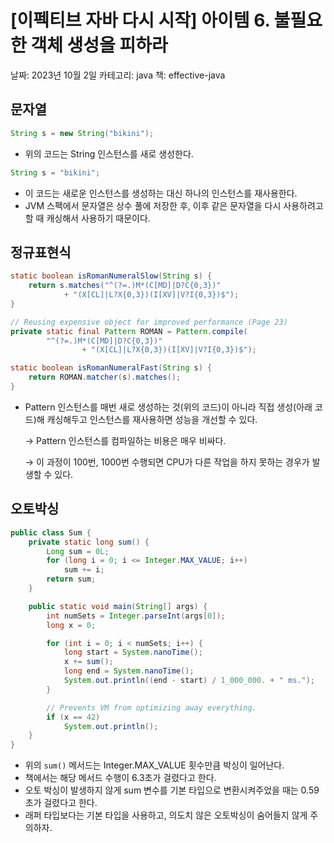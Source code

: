# [이펙티브 자바 다시 시작] 아이템 6. 불필요한 객체 생성을 피하라

날짜: 2023년 10월 2일
카테고리: java
책: effective-java

## 문자열

```java
String s = new String("bikini");
```

- 위의 코드는 String 인스턴스를 새로 생성한다.

```java
String s = "bikini";
```

- 이 코드는 새로운 인스턴스를 생성하는 대신 하나의 인스턴스를 재사용한다.
- JVM 스펙에서 문자열은 상수 풀에 저장한 후, 이후 같은 문자열을 다시 사용하려고 할 때 캐싱해서 사용하기 때문이다.

## 정규표현식

```java
static boolean isRomanNumeralSlow(String s) {
    return s.matches("^(?=.)M*(C[MD]|D?C{0,3})"
            + "(X[CL]|L?X{0,3})(I[XV]|V?I{0,3})$");
}
```

```java
// Reusing expensive object for improved performance (Page 23)
private static final Pattern ROMAN = Pattern.compile(
        "^(?=.)M*(C[MD]|D?C{0,3})"
                + "(X[CL]|L?X{0,3})(I[XV]|V?I{0,3})$");

static boolean isRomanNumeralFast(String s) {
    return ROMAN.matcher(s).matches();
}
```

- Pattern 인스턴스를 매번 새로 생성하는 것(위의 코드)이 아니라 직접 생성(아래 코드)해 캐싱해두고 인스턴스를 재사용하면 성능을 개선할 수 있다.
    
    → Pattern 인스턴스를 컴파일하는 비용은 매우 비싸다.
    
    → 이 과정이 100번, 1000번 수행되면 CPU가 다른 작업을 하지 못하는 경우가 발생할 수 있다.
    

## 오토박싱

```java
public class Sum {
    private static long sum() {
        Long sum = 0L;
        for (long i = 0; i <= Integer.MAX_VALUE; i++)
            sum += i;
        return sum;
    }

    public static void main(String[] args) {
        int numSets = Integer.parseInt(args[0]);
        long x = 0;

        for (int i = 0; i < numSets; i++) {
            long start = System.nanoTime();
            x += sum();
            long end = System.nanoTime();
            System.out.println((end - start) / 1_000_000. + " ms.");
        }

        // Prevents VM from optimizing away everything.
        if (x == 42)
            System.out.println();
    }
}
```

- 위의 `sum()` 메서드는 Integer.MAX_VALUE 횟수만큼 박싱이 일어난다.
- 책에서는 해당 메서드 수행이 6.3초가 걸렸다고 한다.
- 오토 박싱이 발생하지 않게 sum 변수를 기본 타입으로 변환시켜주었을 때는 0.59초가 걸렸다고 한다.
- 래퍼 타입보다는 기본 타입을 사용하고, 의도치 않은 오토박싱이 숨어들지 않게 주의하자.